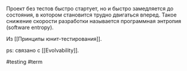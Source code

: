 Проект без тестов быстро стартует, но и быстро замедляется до состояния, в котором становится трудно двигаться вперед. Такое снижение скорости разработки называется программная энтропия (software entropy). 

Из [[Принципы юнит-тестирования]].

ps: связано с [[Evolvability]].

#testing #term